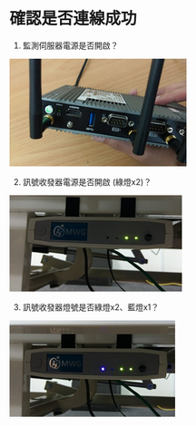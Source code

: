 # 確認是否連線成功

 1. 監測伺服器電源是否開啟？

![](.gitbook/assets/image%20%2842%29.png)

 2. 訊號收發器電源是否開啟 \(綠燈x2\)？

![](.gitbook/assets/image%20%2833%29.png)

3. 訊號收發器燈號是否綠燈x2、藍燈x1？

![](.gitbook/assets/image%20%2847%29.png)

